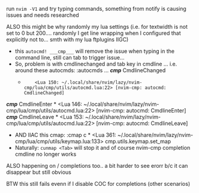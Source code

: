 run `nvim -V1` and try typing commands, something from notify is causing issues and needs researched

ALSO this might be why randomly my lua settings (i.e. for textwidth is not set to 0 but 200.... randomly I get line wrapping when I configured that explicitly not to... smth with my lua ftplugins IIGC)


- this `autocmd! ___cmp___` will remove the issue when typing in the command line, still can tab to trigger issue...
- So, problem is with cmdlinechanged and tab key in cmdline
... i.e. around these autocmds:
:autocmds
...
___cmp___  CmdlineChanged
    *         <Lua 150: ~/.local/share/nvim/lazy/nvim-cmp/lua/cmp/utils/autocmd.lua:22> [nvim-cmp: autocmd: CmdlineChanged]
___cmp___  CmdlineEnter
    *         <Lua 146: ~/.local/share/nvim/lazy/nvim-cmp/lua/cmp/utils/autocmd.lua:22> [nvim-cmp: autocmd: CmdlineEnter]
___cmp___  CmdlineLeave
    *         <Lua 153: ~/.local/share/nvim/lazy/nvim-cmp/lua/cmp/utils/autocmd.lua:22> [nvim-cmp: autocmd: CmdlineLeave]
- AND IIAC this cmap:
:cmap
c  <Tab>       * <Lua 361: ~/.local/share/nvim/lazy/nvim-cmp/lua/cmp/utils/keymap.lua:133>
                 cmp.utils.keymap.set_map
- Naturally: `cunmap <Tab>` will stop it and of course nvim-cmp completion cmdline no longer works

ALSO happening on / completions too.. a bit harder to see erorr b/c it can disappear but still obvious

BTW this still fails evenn if I disable COC for completions (other scenarios)




